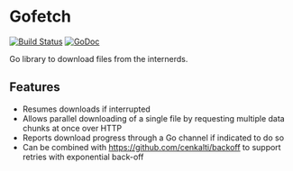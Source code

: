 # Gofetch
[![Build Status](https://travis-ci.org/c4milo/gofetch.svg?branch=master)](https://travis-ci.org/c4milo/gofetch)
[![GoDoc](https://godoc.org/github.com/c4milo/gofetch?status.svg)](https://godoc.org/github.com/c4milo/gofetch)

Go library to download files from the internerds.

## Features
* Resumes downloads if interrupted
* Allows parallel downloading of a single file by requesting multiple data chunks at once over HTTP
* Reports download progress through a Go channel if indicated to do so
* Can be combined with https://github.com/cenkalti/backoff to support retries with exponential back-off
